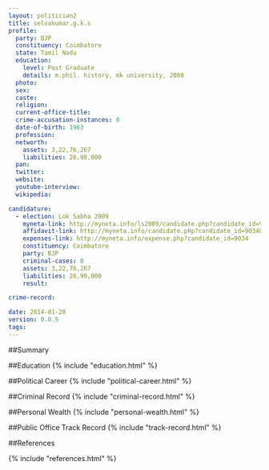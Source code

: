 ```yaml
---
layout: politician2
title: selvakumar.g.k.s
profile: 
  party: BJP
  constituency: Coimbatore
  state: Tamil Nadu
  education: 
    level: Post Graduate
    details: m.phil. history, mk university, 2008
  photo: 
  sex: 
  caste: 
  religion: 
  current-office-title: 
  crime-accusation-instances: 0
  date-of-birth: 1963
  profession: 
  networth: 
    assets: 3,22,76,267
    liabilities: 26,90,000
  pan: 
  twitter: 
  website: 
  youtube-interview: 
  wikipedia: 

candidature: 
  - election: Lok Sabha 2009
    myneta-link: http://myneta.info/ls2009/candidate.php?candidate_id=9034
    affidavit-link: http://myneta.info/candidate.php?candidate_id=9034&scan=original
    expenses-link: http://myneta.info/expense.php?candidate_id=9034
    constituency: Coimbatore 
    party: BJP
    criminal-cases: 0
    assets: 3,22,76,267
    liabilities: 26,90,000
    result:  

crime-record: 

date: 2014-01-28
version: 0.0.5
tags: 
---
```

##Summary


##Education
{% include "education.html" %}


##Political Career
{% include "political-career.html" %}


##Criminal Record
{% include "criminal-record.html" %}


##Personal Wealth
{% include "personal-wealth.html" %}


##Public Office Track Record
{% include "track-record.html" %}


##References


{% include "references.html" %}